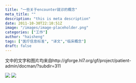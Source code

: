 ```yaml
---
title: "一些关于encounter就诊的概念"
meta_title: ""
description: "this is meta description"
date: 2011-10-30T22:10:51Z
image: "/images/image-placeholder.png"
categories: ["工作"]
author: "haisheng"
tags: ["医疗信息标准", "译文","临床概念"]
draft: false
---
```



文中的文字和图片均来自http://gforge.hl7.org/gf/project/patient-admin/docman/?subdir=311

![](../../../../images/time-concepts.png)
![](../../../../images/encounter.png)
